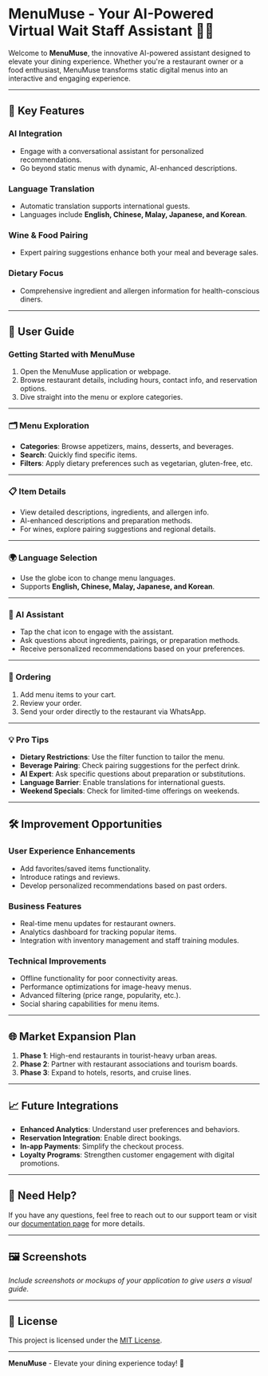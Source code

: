# MenuMuse - Your AI-Powered Virtual Wait Staff Assistant 🥂🍴

Welcome to **MenuMuse**, the innovative AI-powered assistant designed to elevate your dining experience. Whether you're a restaurant owner or a food enthusiast, MenuMuse transforms static digital menus into an interactive and engaging experience.

---

## 🚀 Key Features

### **AI Integration**
- Engage with a conversational assistant for personalized recommendations.
- Go beyond static menus with dynamic, AI-enhanced descriptions.

### **Language Translation**
- Automatic translation supports international guests.
- Languages include **English, Chinese, Malay, Japanese, and Korean**.

### **Wine & Food Pairing**
- Expert pairing suggestions enhance both your meal and beverage sales.

### **Dietary Focus**
- Comprehensive ingredient and allergen information for health-conscious diners.

---

## 🌟 User Guide

### **Getting Started with MenuMuse**
1. Open the MenuMuse application or webpage.
2. Browse restaurant details, including hours, contact info, and reservation options.
3. Dive straight into the menu or explore categories.

---

### **🗂️ Menu Exploration**
- **Categories**: Browse appetizers, mains, desserts, and beverages.
- **Search**: Quickly find specific items.
- **Filters**: Apply dietary preferences such as vegetarian, gluten-free, etc.

---

### **📋 Item Details**
- View detailed descriptions, ingredients, and allergen info.
- AI-enhanced descriptions and preparation methods.
- For wines, explore pairing suggestions and regional details.

---

### **🌍 Language Selection**
- Use the globe icon to change menu languages.
- Supports **English, Chinese, Malay, Japanese, and Korean**.

---

### **🤖 AI Assistant**
- Tap the chat icon to engage with the assistant.
- Ask questions about ingredients, pairings, or preparation methods.
- Receive personalized recommendations based on your preferences.

---

### **🛒 Ordering**
1. Add menu items to your cart.
2. Review your order.
3. Send your order directly to the restaurant via WhatsApp.

---

### **💡 Pro Tips**
- **Dietary Restrictions**: Use the filter function to tailor the menu.
- **Beverage Pairing**: Check pairing suggestions for the perfect drink.
- **AI Expert**: Ask specific questions about preparation or substitutions.
- **Language Barrier**: Enable translations for international guests.
- **Weekend Specials**: Check for limited-time offerings on weekends.

---

## 🛠️ Improvement Opportunities

### **User Experience Enhancements**
- Add favorites/saved items functionality.
- Introduce ratings and reviews.
- Develop personalized recommendations based on past orders.

### **Business Features**
- Real-time menu updates for restaurant owners.
- Analytics dashboard for tracking popular items.
- Integration with inventory management and staff training modules.

### **Technical Improvements**
- Offline functionality for poor connectivity areas.
- Performance optimizations for image-heavy menus.
- Advanced filtering (price range, popularity, etc.).
- Social sharing capabilities for menu items.

---

## 🌐 Market Expansion Plan
1. **Phase 1**: High-end restaurants in tourist-heavy urban areas.
2. **Phase 2**: Partner with restaurant associations and tourism boards.
3. **Phase 3**: Expand to hotels, resorts, and cruise lines.

---

## 📈 Future Integrations
- **Enhanced Analytics**: Understand user preferences and behaviors.
- **Reservation Integration**: Enable direct bookings.
- **In-app Payments**: Simplify the checkout process.
- **Loyalty Programs**: Strengthen customer engagement with digital promotions.

---

## 💬 Need Help?
If you have any questions, feel free to reach out to our support team or visit our [documentation page](#) for more details.

---

## 🖼️ Screenshots
*Include screenshots or mockups of your application to give users a visual guide.*

---

## 📜 License
This project is licensed under the [MIT License](LICENSE).

---

**MenuMuse** - Elevate your dining experience today! 🎉

